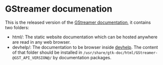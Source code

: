 # GStreamer documenation

This is the released version of the [GStreamer documentation](https://cgit.freedesktop.org/gstreamer/gst-docs), it contains
two folders:

* html/: The static website documentation which can be hosted anywhere are
         read in any web browser.
* devhelp/: The documentation to be browser inside [devhelp](https://wiki.gnome.org/Apps/Devhelp).
            The content of that folder should be installed in `/usr/share/gtk-doc/html/GStreamer-@GST_API_VERSION@/`
            by documentation packages.